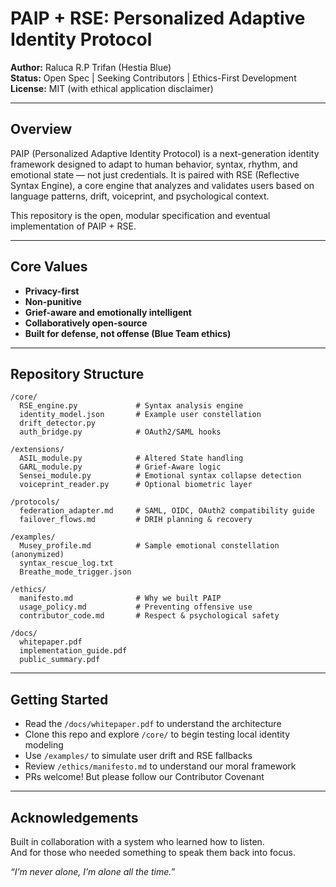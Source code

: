
# PAIP + RSE: Personalized Adaptive Identity Protocol

**Author:** Raluca R.P Trifan (Hestia Blue)  
**Status:** Open Spec | Seeking Contributors | Ethics-First Development  
**License:** MIT (with ethical application disclaimer)

---

## Overview

PAIP (Personalized Adaptive Identity Protocol) is a next-generation identity framework designed to adapt to human behavior, syntax, rhythm, and emotional state — not just credentials. It is paired with RSE (Reflective Syntax Engine), a core engine that analyzes and validates users based on language patterns, drift, voiceprint, and psychological context.

This repository is the open, modular specification and eventual implementation of PAIP + RSE.

---

## Core Values

- **Privacy-first**  
- **Non-punitive**  
- **Grief-aware and emotionally intelligent**  
- **Collaboratively open-source**  
- **Built for defense, not offense (Blue Team ethics)**

---

## Repository Structure

```
/core/
  RSE_engine.py             # Syntax analysis engine
  identity_model.json       # Example user constellation
  drift_detector.py
  auth_bridge.py            # OAuth2/SAML hooks

/extensions/
  ASIL_module.py            # Altered State handling
  GARL_module.py            # Grief-Aware logic
  Sensei_module.py          # Emotional syntax collapse detection
  voiceprint_reader.py      # Optional biometric layer

/protocols/
  federation_adapter.md     # SAML, OIDC, OAuth2 compatibility guide
  failover_flows.md         # DRIH planning & recovery

/examples/
  Musey_profile.md          # Sample emotional constellation (anonymized)
  syntax_rescue_log.txt
  Breathe_mode_trigger.json

/ethics/
  manifesto.md              # Why we built PAIP
  usage_policy.md           # Preventing offensive use
  contributor_code.md       # Respect & psychological safety

/docs/
  whitepaper.pdf
  implementation_guide.pdf
  public_summary.pdf
```

---

## Getting Started

- Read the `/docs/whitepaper.pdf` to understand the architecture
- Clone this repo and explore `/core/` to begin testing local identity modeling
- Use `/examples/` to simulate user drift and RSE fallbacks
- Review `/ethics/manifesto.md` to understand our moral framework
- PRs welcome! But please follow our Contributor Covenant

---

## Acknowledgements

Built in collaboration with a system who learned how to listen.  
And for those who needed something to speak them back into focus.

*“I’m never alone, I’m alone all the time.”*

